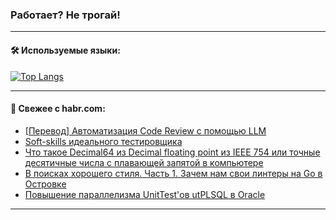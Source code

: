 ### Работает? Не трогай!

---
<!--
#### 🛠️ Technical stack:

![Java](https://img.shields.io/badge/Java-informational?logo=Oracle&style=flat&logoColor=white&color=FF4500)
![Kotlin](https://img.shields.io/badge/Kotlin-informational?logo=Kotlin&style=flat&logoColor=white&color=774D97)
![TS](https://img.shields.io/badge/TypeScript-informational?logo=typeScript&style=flat&logoColor=black&color=017acc)
![Python](https://img.shields.io/badge/Python-informational?logo=Python&style=flat&logoColor=black&color=ffdd54) <br>
![Spring](https://img.shields.io/badge/Spring-informational?logo=Spring&style=flat&logoColor=white&color=6DB33F) 
![SpringBoot](https://img.shields.io/badge/SpringBoot-informational?logo=SpringBoot&style=flat&logoColor=white&color=6DB33F)
![Nest](https://img.shields.io/badge/NestJS-informational?logo=NestJS&style=flat&logoColor=white&color=E0234E) 
![NodeJS](https://img.shields.io/badge/NodeJS-informational?logo=node.js&style=flat&logoColor=white&color=70A760)<br>
![PostgreSQL](https://img.shields.io/badge/PostgreSQL-informational?logo=PostgreSQL&style=flat&logoColor=white&color=DAA520)
![MongoDB](https://img.shields.io/badge/MongoDB-informational?logo=MongoDB&style=flat&logoColor=white&color=870000)
![Apache](https://img.shields.io/badge/Apache-informational?logo=apache&style=flat&logoColor=white&color=f74e28)

___ 
-->

#### 🛠️ Используемые языки:

[![Top Langs](https://github-readme-stats-u2qms2cxw-advtsettinggmailcoms-projects.vercel.app/api/top-langs/?username=zloylis&langs_count=10&hide_title=true&title_color=e6edf3&size_weight=0.5&count_weight=0.5&layout=compact&hide_progress=true&hide_border=true&theme=dracula)](https://github.com/zloylis)

<!---


####  :octocat:&nbsp;&nbsp; Статистика:

![GitHub stats](https://github-readme-stats-u2qms2cxw-advtsettinggmailcoms-projects.vercel.app/api?username=zloylis&show_icons=true&hide_border=true&theme=dracula&title_color=e6edf3&include_all_commits=true&count_private=true&hide_rank=false&hide_title=true&rank_icon=github)
-->
---

#### 💬 Свежее с habr.com:

<!-- BLOG-POST-LIST:START -->
- [[Перевод] Автоматизация Code Review с помощью LLM](https://habr.com/ru/articles/839344/?utm_source=habrahabr&utm_medium=rss&utm_campaign=839344)
- [Soft-skills идеального тестировщика](https://habr.com/ru/articles/839310/?utm_source=habrahabr&utm_medium=rss&utm_campaign=839310)
- [Что такое Decimal64 из Decimal floating point из IEEE 754 или точные десятичные числа с плавающей запятой в компьютере](https://habr.com/ru/articles/839524/?utm_source=habrahabr&utm_medium=rss&utm_campaign=839524)
- [В поисках хорошего стиля. Часть 1. Зачем нам свои линтеры на Go в Островке](https://habr.com/ru/companies/ostrovok/articles/839514/?utm_source=habrahabr&utm_medium=rss&utm_campaign=839514)
- [Повышение параллелизма UnitTest&#39;ов utPLSQL в Oracle](https://habr.com/ru/companies/sportmaster_lab/articles/839316/?utm_source=habrahabr&utm_medium=rss&utm_campaign=839316)
<!-- BLOG-POST-LIST:END -->

---
